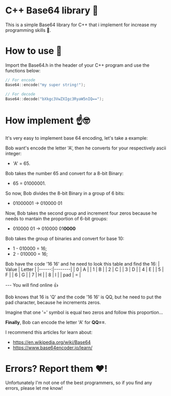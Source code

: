 # C++ Base64 library 📕
This is a simple Base64 library for C++ that i implement for increase my programming skills 💪.

# How to use 🧐
Import the Base64.h in the header of your C++ program and use the functions below:
```C++
// For encode
Base64::encode("my super string!");

// For decode
Base64::decode("bXkgc3VwZXIgc3RyaW5nIQ==");
```

# How implement ☝️🤓
It's very easy to implement base 64 encoding, let's take a example:

Bob want's encode the letter 'A', then he converts for your respectively ascii integer:
 * 'A' = 65.

Bob takes the number 65 and convert for a 8-bit Binary:
 * 65 = 01000001.

So now, Bob divides the 8-bit Binary in a group of 6 bits:
 * 01000001 -> 010000 01

Now, Bob takes the second group and increment four zeros because he needs to mantain the proportion of 6-bit groups:
 * 010000 01 -> 010000 01**0000**

Bob takes the group of binaries and convert for base 10:
 * 1 - 010000 = 16;
 * 2 - 010000 = 16;

Bob have the code '16 16' and he need to look this table and find the 16:
| Value | Letter |
|------:|--------|
|   0   |    A   |
|   1   |    B   |
|   2   |    C   |
|   3   |    D   |
|   4   |    E   |
|   5   |    F   |
|   6   |    G   |
|   7   |    H   |
|   8   |    I   |
|  pad  |    =   |

--- You will find online 👍

Bob knows that 16 is 'Q' and the code '16 16' is QQ, but he need to put the pad character, because he increments zeros.

Imagine that one '=' symbol is equal two zeros and follow this proportion...

**Finally**, Bob can encode the letter 'A' for **QQ==**.

I recommend this articles for learn about:
+ https://en.wikipedia.org/wiki/Base64
+ https://www.base64encoder.io/learn/

# Errors? Report them ❤️!
Unfortunately I'm not one of the best programmers, so if you find any errors, please let me know!
